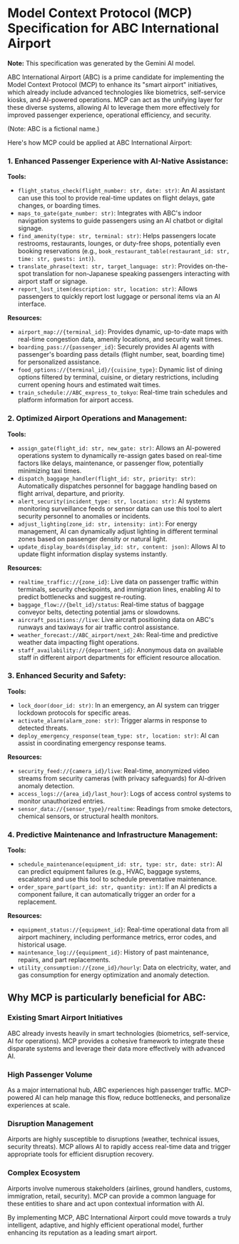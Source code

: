 # Model Context Protocol (MCP) Specification for ABC International Airport

**Note:** This specification was generated by the Gemini AI model.

ABC International Airport (ABC) is a prime candidate for implementing the Model Context Protocol (MCP) to enhance its "smart airport" initiatives, which already include advanced technologies like biometrics, self-service kiosks, and AI-powered operations. MCP can act as the unifying layer for these diverse systems, allowing AI to leverage them more effectively for improved passenger experience, operational efficiency, and security.

(Note: ABC is a fictional name.)

Here's how MCP could be applied at ABC International Airport:

### 1. Enhanced Passenger Experience with AI-Native Assistance:

**Tools:**

-   `flight_status_check(flight_number: str, date: str)`: An AI assistant can use this tool to provide real-time updates on flight delays, gate changes, or boarding times.
-   `maps_to_gate(gate_number: str)`: Integrates with ABC's indoor navigation systems to guide passengers using an AI chatbot or digital signage.
-   `find_amenity(type: str, terminal: str)`: Helps passengers locate restrooms, restaurants, lounges, or duty-free shops, potentially even booking reservations (e.g., `book_restaurant_table(restaurant_id: str, time: str, guests: int)`).
-   `translate_phrase(text: str, target_language: str)`: Provides on-the-spot translation for non-Japanese speaking passengers interacting with airport staff or signage.
-   `report_lost_item(description: str, location: str)`: Allows passengers to quickly report lost luggage or personal items via an AI interface.

**Resources:**

-   `airport_map://{terminal_id}`: Provides dynamic, up-to-date maps with real-time congestion data, amenity locations, and security wait times.
-   `boarding_pass://{passenger_id}`: Securely provides AI agents with passenger's boarding pass details (flight number, seat, boarding time) for personalized assistance.
-   `food_options://{terminal_id}/{cuisine_type}`: Dynamic list of dining options filtered by terminal, cuisine, or dietary restrictions, including current opening hours and estimated wait times.
-   `train_schedule://ABC_express_to_tokyo`: Real-time train schedules and platform information for airport access.

### 2. Optimized Airport Operations and Management:

**Tools:**

-   `assign_gate(flight_id: str, new_gate: str)`: Allows an AI-powered operations system to dynamically re-assign gates based on real-time factors like delays, maintenance, or passenger flow, potentially minimizing taxi times.
-   `dispatch_baggage_handler(flight_id: str, priority: str)`: Automatically dispatches personnel for baggage handling based on flight arrival, departure, and priority.
-   `alert_security(incident_type: str, location: str)`: AI systems monitoring surveillance feeds or sensor data can use this tool to alert security personnel to anomalies or incidents.
-   `adjust_lighting(zone_id: str, intensity: int)`: For energy management, AI can dynamically adjust lighting in different terminal zones based on passenger density or natural light.
-   `update_display_boards(display_id: str, content: json)`: Allows AI to update flight information display systems instantly.

**Resources:**

-   `realtime_traffic://{zone_id}`: Live data on passenger traffic within terminals, security checkpoints, and immigration lines, enabling AI to predict bottlenecks and suggest re-routing.
-   `baggage_flow://{belt_id}/status`: Real-time status of baggage conveyor belts, detecting potential jams or slowdowns.
-   `aircraft_positions://live`: Live aircraft positioning data on ABC's runways and taxiways for air traffic control assistance.
-   `weather_forecast://ABC_airport/next_24h`: Real-time and predictive weather data impacting flight operations.
-   `staff_availability://{department_id}`: Anonymous data on available staff in different airport departments for efficient resource allocation.

### 3. Enhanced Security and Safety:

**Tools:**

-   `lock_door(door_id: str)`: In an emergency, an AI system can trigger lockdown protocols for specific areas.
-   `activate_alarm(alarm_zone: str)`: Trigger alarms in response to detected threats.
-   `deploy_emergency_response(team_type: str, location: str)`: AI can assist in coordinating emergency response teams.

**Resources:**

-   `security_feed://{camera_id}/live`: Real-time, anonymized video streams from security cameras (with privacy safeguards) for AI-driven anomaly detection.
-   `access_logs://{area_id}/last_hour}`: Logs of access control systems to monitor unauthorized entries.
-   `sensor_data://{sensor_type}/realtime`: Readings from smoke detectors, chemical sensors, or structural health monitors.

### 4. Predictive Maintenance and Infrastructure Management:

**Tools:**

-   `schedule_maintenance(equipment_id: str, type: str, date: str)`: AI can predict equipment failures (e.g., HVAC, baggage systems, escalators) and use this tool to schedule preventative maintenance.
-   `order_spare_part(part_id: str, quantity: int)`: If an AI predicts a component failure, it can automatically trigger an order for a replacement.

**Resources:**

-   `equipment_status://{equipment_id}`: Real-time operational data from all airport machinery, including performance metrics, error codes, and historical usage.
-   `maintenance_log://{equipment_id}`: History of past maintenance, repairs, and part replacements.
-   `utility_consumption://{zone_id}/hourly`: Data on electricity, water, and gas consumption for energy optimization and anomaly detection.

## Why MCP is particularly beneficial for ABC:

### Existing Smart Airport Initiatives

ABC already invests heavily in smart technologies (biometrics, self-service, AI for operations). MCP provides a cohesive framework to integrate these disparate systems and leverage their data more effectively with advanced AI.

### High Passenger Volume

As a major international hub, ABC experiences high passenger traffic. MCP-powered AI can help manage this flow, reduce bottlenecks, and personalize experiences at scale.

### Disruption Management

Airports are highly susceptible to disruptions (weather, technical issues, security threats). MCP allows AI to rapidly access real-time data and trigger appropriate tools for efficient disruption recovery.

### Complex Ecosystem

Airports involve numerous stakeholders (airlines, ground handlers, customs, immigration, retail, security). MCP can provide a common language for these entities to share and act upon contextual information with AI.

By implementing MCP, ABC International Airport could move towards a truly intelligent, adaptive, and highly efficient operational model, further enhancing its reputation as a leading smart airport.
